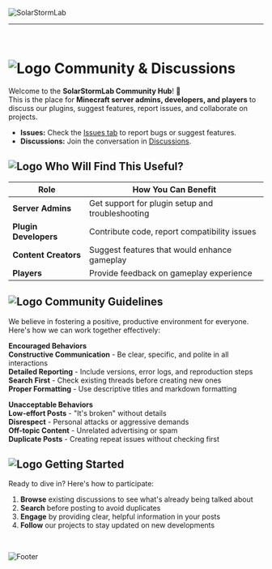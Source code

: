 ![SolarStormLab](https://solarstormlabor.github.io/assets/branding/banner/text.png)
<hr><br>

# ![Logo](https://solarstormlabor.github.io/assets/branding/emodji/logo.png) Community & Discussions  

Welcome to the **SolarStormLab Community Hub**! 🎉  
This is the place for **Minecraft server admins, developers, and players** to discuss our plugins, suggest features, report issues, and collaborate on projects.  
- **Issues:** Check the [Issues tab](https://github.com/SolarStormLabor/.github/issues) to report bugs or suggest features.  
- **Discussions:** Join the conversation in [Discussions](https://github.com/SolarStormLabor/.github/discussions).


## ![Logo](https://solarstormlabor.github.io/assets/branding/emodji/admin.png) Who Will Find This Useful?

| Role | How You Can Benefit |
|------|---------------------|
| **Server Admins** | Get support for plugin setup and troubleshooting |
| **Plugin Developers** | Contribute code, report compatibility issues |
| **Content Creators** | Suggest features that would enhance gameplay |
| **Players** | Provide feedback on gameplay experience |

## ![Logo](https://solarstormlabor.github.io/assets/branding/emodji/helper.png) Community Guidelines
We believe in fostering a positive, productive environment for everyone. Here's how we can work together effectively:

**Encouraged Behaviors**  
**Constructive Communication** - Be clear, specific, and polite in all interactions  
**Detailed Reporting** - Include versions, error logs, and reproduction steps  
**Search First** - Check existing threads before creating new ones  
**Proper Formatting** - Use descriptive titles and markdown formatting  

**Unacceptable Behaviors**  
**Low-effort Posts** - "It's broken" without details  
**Disrespect** - Personal attacks or aggressive demands  
**Off-topic Content** - Unrelated advertising or spam  
**Duplicate Posts** - Creating repeat issues without checking first  

## ![Logo](https://solarstormlabor.github.io/assets/branding/emodji/logo.png) Getting Started
Ready to dive in? Here's how to participate:
1. **Browse** existing discussions to see what's already being talked about
2. **Search** before posting to avoid duplicates
3. **Engage** by providing clear, helpful information in your posts
4. **Follow** our projects to stay updated on new developments

<br>

![Footer](https://solarstormlabor.github.io/assets/branding/banner/footer.png)  

